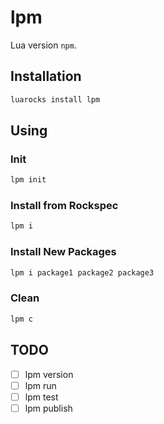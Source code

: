 # lpm

Lua version `npm`.

## Installation

```bash
luarocks install lpm
```

## Using

### Init

```bash
lpm init
```

### Install from Rockspec

```bash
lpm i
```

### Install New Packages

```bash
lpm i package1 package2 package3
```

### Clean

```bash
lpm c
```

## TODO

- [ ] lpm version
- [ ] lpm run
- [ ] lpm test
- [ ] lpm publish
